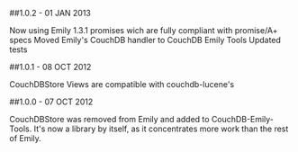##1.0.2 - 01 JAN 2013

Now using Emily 1.3.1 promises wich are fully compliant with promise/A+ specs
Moved Emily's CouchDB handler to CouchDB Emily Tools
Updated tests

##1.0.1 - 08 OCT 2012

CouchDBStore Views are compatible with couchdb-lucene's

##1.0.0 - 07 OCT 2012

CouchDBStore was removed from Emily and added to CouchDB-Emily-Tools.
It's now a library by itself, as it concentrates more work than the rest of Emily.
